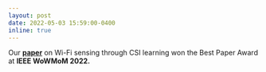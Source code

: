 ```yaml
---
layout: post
date: 2022-05-03 15:59:00-0400
inline: true
---
```


 Our <strong><a class="news-title" href="https://arxiv.org/pdf/2201.00869.pdf"> paper</a></strong> on Wi-Fi sensing through CSI learning
 won the Best Paper Award at <strong>IEEE WoWMoM 2022.</strong>

